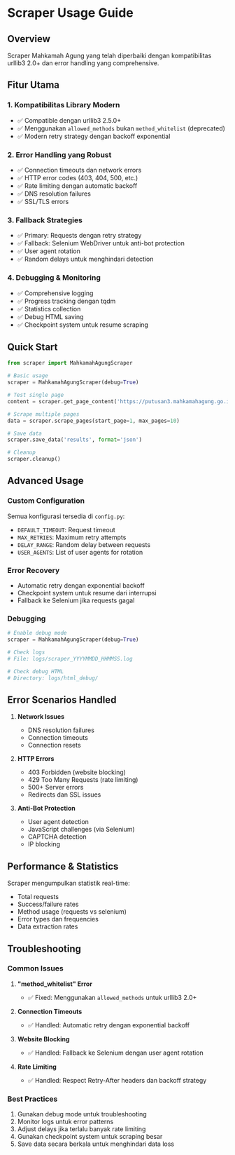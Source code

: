 # Scraper Usage Guide

## Overview
Scraper Mahkamah Agung yang telah diperbaiki dengan kompatibilitas urllib3 2.0+ dan error handling yang comprehensive.

## Fitur Utama

### 1. Kompatibilitas Library Modern
- ✅ Compatible dengan urllib3 2.5.0+
- ✅ Menggunakan `allowed_methods` bukan `method_whitelist` (deprecated)
- ✅ Modern retry strategy dengan backoff exponential

### 2. Error Handling yang Robust
- ✅ Connection timeouts dan network errors
- ✅ HTTP error codes (403, 404, 500, etc.)
- ✅ Rate limiting dengan automatic backoff
- ✅ DNS resolution failures
- ✅ SSL/TLS errors

### 3. Fallback Strategies
- ✅ Primary: Requests dengan retry strategy
- ✅ Fallback: Selenium WebDriver untuk anti-bot protection
- ✅ User agent rotation
- ✅ Random delays untuk menghindari detection

### 4. Debugging & Monitoring
- ✅ Comprehensive logging
- ✅ Progress tracking dengan tqdm
- ✅ Statistics collection
- ✅ Debug HTML saving
- ✅ Checkpoint system untuk resume scraping

## Quick Start

```python
from scraper import MahkamahAgungScraper

# Basic usage
scraper = MahkamahAgungScraper(debug=True)

# Test single page
content = scraper.get_page_content('https://putusan3.mahkamahagung.go.id')

# Scrape multiple pages
data = scraper.scrape_pages(start_page=1, max_pages=10)

# Save data
scraper.save_data('results', format='json')

# Cleanup
scraper.cleanup()
```

## Advanced Usage

### Custom Configuration
Semua konfigurasi tersedia di `config.py`:
- `DEFAULT_TIMEOUT`: Request timeout
- `MAX_RETRIES`: Maximum retry attempts
- `DELAY_RANGE`: Random delay between requests
- `USER_AGENTS`: List of user agents for rotation

### Error Recovery
- Automatic retry dengan exponential backoff
- Checkpoint system untuk resume dari interrupsi
- Fallback ke Selenium jika requests gagal

### Debugging
```python
# Enable debug mode
scraper = MahkamahAgungScraper(debug=True)

# Check logs
# File: logs/scraper_YYYYMMDD_HHMMSS.log

# Check debug HTML
# Directory: logs/html_debug/
```

## Error Scenarios Handled

1. **Network Issues**
   - DNS resolution failures
   - Connection timeouts
   - Connection resets

2. **HTTP Errors**
   - 403 Forbidden (website blocking)
   - 429 Too Many Requests (rate limiting)
   - 500+ Server errors
   - Redirects dan SSL issues

3. **Anti-Bot Protection**
   - User agent detection
   - JavaScript challenges (via Selenium)
   - CAPTCHA detection
   - IP blocking

## Performance & Statistics

Scraper mengumpulkan statistik real-time:
- Total requests
- Success/failure rates
- Method usage (requests vs selenium)
- Error types dan frequencies
- Data extraction rates

## Troubleshooting

### Common Issues

1. **"method_whitelist" Error**
   - ✅ Fixed: Menggunakan `allowed_methods` untuk urllib3 2.0+

2. **Connection Timeouts**
   - ✅ Handled: Automatic retry dengan exponential backoff

3. **Website Blocking**
   - ✅ Handled: Fallback ke Selenium dengan user agent rotation

4. **Rate Limiting**
   - ✅ Handled: Respect Retry-After headers dan backoff strategy

### Best Practices

1. Gunakan debug mode untuk troubleshooting
2. Monitor logs untuk error patterns
3. Adjust delays jika terlalu banyak rate limiting
4. Gunakan checkpoint system untuk scraping besar
5. Save data secara berkala untuk menghindari data loss